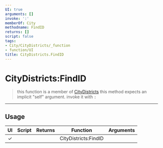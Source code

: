 ```yaml
---
UI: true
arguments: []
invoke: ':'
memberOf: City
methodname: FindID
returns: []
script: false
tags:
- City/CityDistricts/_function
- function/UI
title: CityDistricts.FindID
---
```

# CityDistricts:FindID
> this function is a member of [CityDistricts](civ-6/lua/CityDistricts.md)
> this method expects an implicit "self" argument. invoke it with `:`
-----
## Usage
|  UI | Script | Returns | Function | Arguments |
|:---:|:------:|-------:|:--------:|:---------|
|✓| ||CityDistricts:FindID||
